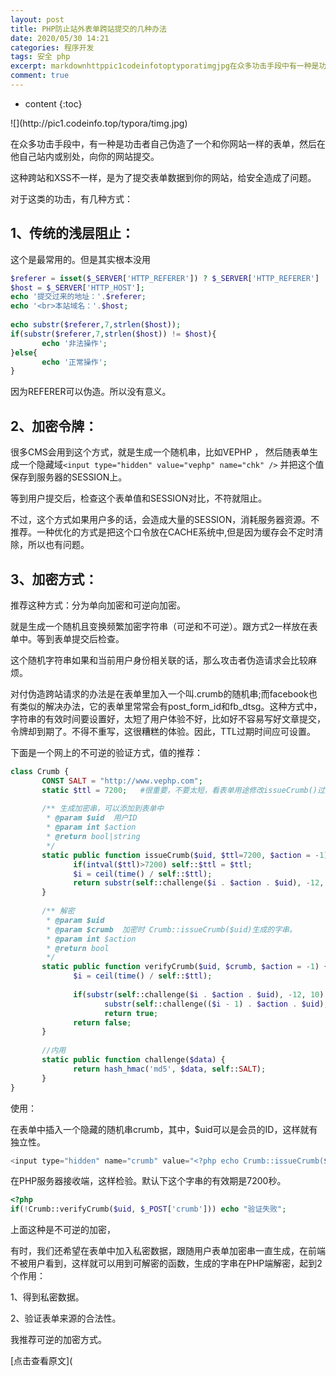 ```yaml
---
layout: post
title: PHP防止站外表单跨站提交的几种办法
date: 2020/05/30 14:21
categories: 程序开发
tags: 安全 php
excerpt: markdownhttppic1codeinfotoptyporatimgjpg在众多功击手段中有一种是功击者自己伪造了一个和你网站一样的表单然后在他自己站内或别处向你的网站提交这种跨站和XSS不一样是为了提交表单数据到你的网站给安全造成了问题对于这类的功击有几种方式1传统的浅层阻止这个是最常用的但是其实根本没用phprefererissetSERVERHTTPREFERERSERVERHTTPR
comment: true
---
```


* content
{:toc}

<!--markdown-->![](http://pic1.codeinfo.top/typora/timg.jpg)

在众多功击手段中，有一种是功击者自己伪造了一个和你网站一样的表单，然后在他自己站内或别处，向你的网站提交。

这种跨站和XSS不一样，是为了提交表单数据到你的网站，给安全造成了问题。



对于这类的功击，有几种方式：

## **1、传统的浅层阻止：**

这个是最常用的。但是其实根本没用

```php
$referer = isset($_SERVER['HTTP_REFERER']) ? $_SERVER['HTTP_REFERER'] : NULL;
$host = $_SERVER['HTTP_HOST'];
echo '提交过来的地址：'.$referer;
echo '<br>本站域名：'.$host;
 
echo substr($referer,7,strlen($host));
if(substr($referer,7,strlen($host)) != $host){
       echo '非法操作';
}else{
       echo '正常操作';
}
```



因为REFERER可以伪造。所以没有意义。



## **2、加密令牌：**

很多CMS会用到这个方式，就是生成一个随机串，比如VEPHP ， 然后随表单生成一个隐藏域`<input type="hidden" value="vephp" name="chk" />` 并把这个值保存到服务器的SESSION上。

等到用户提交后，检查这个表单值和SESSION对比，不符就阻止。

不过，这个方式如果用户多的话，会造成大量的SESSION，消耗服务器资源。不推荐。一种优化的方式是把这个口令放在CACHE系统中,但是因为缓存会不定时清除，所以也有问题。



## **3、加密方式：**

推荐这种方式：分为单向加密和可逆向加密。

就是生成一个随机且变换频繁加密字符串（可逆和不可逆）。跟方式2一样放在表单中。等到表单提交后检查。

这个随机字符串如果和当前用户身份相关联的话，那么攻击者伪造请求会比较麻烦。

对付伪造跨站请求的办法是在表单里加入一个叫.crumb的随机串;而facebook也有类似的解决办法，它的表单里常常会有post_form_id和fb_dtsg。这种方式中，字符串的有效时间要设置好，太短了用户体验不好，比如好不容易写好文章提交，令牌却到期了。不得不重写，这很糟糕的体验。因此，TTL过期时间应可设置。

下面是一个网上的不可逆的验证方式，值的推荐：

```php
class Crumb {
       CONST SALT = "http://www.vephp.com";
       static $ttl = 7200;   #很重要，不要太短，看表单用途修改issueCrumb()过期时间
 
       /** 生成加密串，可以添加到表单中
        * @param $uid  用户ID
        * @param int $action
        * @return bool|string
        */
       static public function issueCrumb($uid, $ttl=7200, $action = -1) {
              if(intval($ttl)>7200) self::$ttl = $ttl;
              $i = ceil(time() / self::$ttl);
              return substr(self::challenge($i . $action . $uid), -12, 10);
       }
 
       /** 解密
        * @param $uid
        * @param $crumb  加密时 Crumb::issueCrumb($uid)生成的字串。
        * @param int $action
        * @return bool
        */
       static public function verifyCrumb($uid, $crumb, $action = -1) {
              $i = ceil(time() / self::$ttl);
 
              if(substr(self::challenge($i . $action . $uid), -12, 10) == $crumb ||
                     substr(self::challenge(($i - 1) . $action . $uid), -12, 10) == $crumb)
                     return true;
              return false;
       }
 
       //内用
       static public function challenge($data) {
              return hash_hmac('md5', $data, self::SALT);
       }
}
```



使用：

在表单中插入一个隐藏的随机串crumb，其中，$uid可以是会员的ID，这样就有独立性。

```php
<input type="hidden" name="crumb" value="<?php echo Crumb::issueCrumb($uid)?>">
```



在PHP服务器接收端，这样检验。默认下这个字串的有效期是7200秒。

```php
<?php
if(!Crumb::verifyCrumb($uid, $_POST['crumb'])) echo "验证失败";
```



上面这种是不可逆的加密，

有时，我们还希望在表单中加入私密数据，跟随用户表单加密串一直生成，在前端不被用户看到，这样就可以用到可解密的函数，生成的字串在PHP端解密，起到2个作用：

1、得到私密数据。

2、验证表单来源的合法性。



我推荐可逆的加密方式。

[点击查看原文](
    